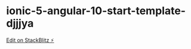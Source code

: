 # ionic-5-angular-10-start-template-djjjya

[Edit on StackBlitz ⚡️](https://stackblitz.com/edit/ionic-5-angular-10-start-template-djjjya)